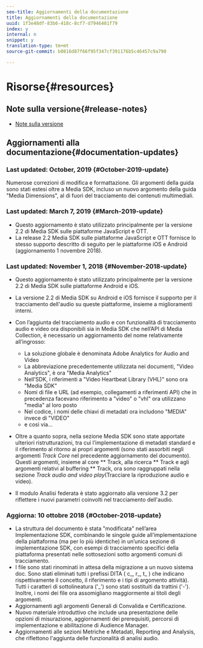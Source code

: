```yaml
---
seo-title: Aggiornamenti della documentazione
title: Aggiornamenti della documentazione
uuid: 1f3e48df-83b6-418c-8cf7-d7946481f79
index: y
internal: n
snippet: y
translation-type: tm+mt
source-git-commit: b0816d87f66f95f347cf391176b5c46457c9a790

---
```



# Risorse{#resources}

## Note sulla versione{#release-notes} 

* [Note sulla versione](https://docs.adobe.com/content/help/en/release-notes/experience-cloud/current.html)

## Aggiornamenti alla documentazione{#documentation-updates}

### Last updated: October, 2019 {#October-2019-update}

Numerose correzioni di modifica e formattazione.
Gli argomenti della guida sono stati estesi oltre a Media SDK, incluso un nuovo argomento della guida "Media Dimensions", al di fuori del tracciamento dei contenuti multimediali.


### Last updated: March 7, 2019 {#March-2019-update}

* Questo aggiornamento è stato utilizzato principalmente per la versione 2.2 di Media SDK sulle piattaforme JavaScript e OTT.
* La release 2.2 Media SDK sulle piattaforme JavaScript e OTT fornisce lo stesso supporto descritto di seguito per le piattaforme iOS e Android (aggiornamento 1 novembre 2018).

### Last updated: November 1, 2018 {#November-2018-update}

* Questo aggiornamento è stato utilizzato principalmente per la versione 2.2 di Media SDK sulle piattaforme Android e iOS.
* La versione 2.2 di Media SDK su Android e iOS fornisce il supporto per il tracciamento dell'audio su queste piattaforme, insieme a miglioramenti interni.
* Con l’aggiunta del tracciamento audio e con funzionalità di tracciamento audio e video ora disponibili sia in Media SDK che nell’API di Media Collection, è necessario un aggiornamento del nome relativamente all’ingrosso:

   * La soluzione globale è denominata Adobe Analytics for Audio and Video
   * La abbreviazione precedentemente utilizzata nei documenti, "Video Analytics", è ora "Media Analytics"
   * Nell’SDK, i riferimenti a "Video Heartbeat Library (VHL)" sono ora "Media SDK"
   * Nomi di file e URL (ad esempio, collegamenti a riferimenti API) che in precedenza facevano riferimento a "video" o "vhl" ora utilizzano "media" al loro posto
   * Nel codice, i nomi delle chiavi di metadati ora includono "MEDIA" invece di "VIDEO"
   * e così via...

* Oltre a quanto sopra, nella sezione Media SDK sono state apportate ulteriori ristrutturazioni, tra cui l’implementazione di metadati standard e il riferimento al ritorno ai propri argomenti (sono stati assorbiti negli argomenti *Track Core* nel precedente aggiornamento del documento). Questi argomenti, insieme al core ** Track, alla ricerca ** Track e agli argomenti relativi al buffering ** Track, ora sono raggruppati nella sezione *Track audio and video play*(Tracciare la riproduzione audio e video).

* Il modulo Analisi federata è stato aggiornato alla versione 3.2 per riflettere i nuovi parametri coinvolti nel tracciamento dell'audio.

### Aggiorna: 10 ottobre 2018 {#October-2018-update}

* La struttura del documento è stata "modificata" nell’area Implementazione SDK, combinando le singole guide all’implementazione della piattaforma (ma per lo più identiche) in un’unica sezione di implementazione SDK, con esempi di tracciamento specifici della piattaforma presentati nelle sottosezioni sotto argomenti comuni di tracciamento.
* I file sono stati rinominati in attesa della migrazione a un nuovo sistema doc. Sono stati eliminati tutti i prefissi DITA ( c_, r_, t_ ) che indicano rispettivamente il concetto, il riferimento e i tipi di argomento attività). Tutti i caratteri di sottolineatura ('_') sono stati sostituiti da trattini ('-'). Inoltre, i nomi dei file ora assomigliano maggiormente ai titoli degli argomenti.
* Aggiornamenti agli argomenti Generali di Convalida e Certificazione.
* Nuovo materiale introduttivo che include una presentazione delle opzioni di misurazione, aggiornamenti dei prerequisiti, percorsi di implementazione e abilitazione di Audience Manager.
* Aggiornamenti alle sezioni Metriche e Metadati, Reporting and Analysis, che riflettono l'aggiunta delle funzionalità di analisi audio.
